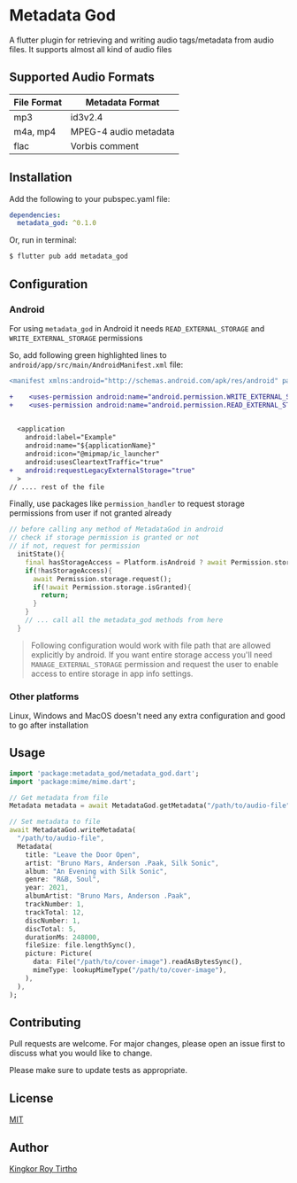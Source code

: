 # Metadata God

A flutter plugin for retrieving and writing audio tags/metadata from audio files. It supports almost all kind of audio files

## Supported Audio Formats

| File Format | Metadata Format       |
| ----------- | --------------------- |
| mp3         | id3v2.4               |
| m4a, mp4    | MPEG-4 audio metadata |
| flac        | Vorbis comment        |

## Installation

Add the following to your pubspec.yaml file:

```yaml
dependencies:
  metadata_god: ^0.1.0
```

Or, run in terminal:

```bash
$ flutter pub add metadata_god
```

## Configuration
### Android 
For using `metadata_god` in Android it needs `READ_EXTERNAL_STORAGE` and `WRITE_EXTERNAL_STORAGE` permissions

So, add following green highlighted lines to `android/app/src/main/AndroidManifest.xml` file:

```diff
<manifest xmlns:android="http://schemas.android.com/apk/res/android" package="com.example.example">

+    <uses-permission android:name="android.permission.WRITE_EXTERNAL_STORAGE" />
+    <uses-permission android:name="android.permission.READ_EXTERNAL_STORAGE" />

  
  <application 
    android:label="Example"
    android:name="${applicationName}"
    android:icon="@mipmap/ic_launcher"
    android:usesCleartextTraffic="true"
+   android:requestLegacyExternalStorage="true"
  >
// .... rest of the file
```

Finally, use packages like `permission_handler` to request storage permissions from user if not granted already
```dart
// before calling any method of MetadataGod in android
// check if storage permission is granted or not
// if not, request for permission
  initState(){
    final hasStorageAccess = Platform.isAndroid ? await Permission.storage.isGranted : true
    if(!hasStorageAccess){
      await Permission.storage.request();
      if(!await Permission.storage.isGranted){
        return;
      }
    }
    // ... call all the metadata_god methods from here
  }
```

> Following configuration would work with file path that are allowed explicitly by android. If you want entire storage access you'll need `MANAGE_EXTERNAL_STORAGE` permission and request the user to enable access to entire storage in app info settings.

### Other platforms

Linux, Windows and MacOS doesn't need any extra configuration and good to go after installation

## Usage


```dart
import 'package:metadata_god/metadata_god.dart';
import 'package:mime/mime.dart';

// Get metadata from file
Metadata metadata = await MetadataGod.getMetadata("/path/to/audio-file");

// Set metadata to file
await MetadataGod.writeMetadata(
  "/path/to/audio-file",
  Metadata(
    title: "Leave the Door Open",
    artist: "Bruno Mars, Anderson .Paak, Silk Sonic",
    album: "An Evening with Silk Sonic",
    genre: "R&B, Soul",
    year: 2021,
    albumArtist: "Bruno Mars, Anderson .Paak",
    trackNumber: 1,
    trackTotal: 12,
    discNumber: 1,
    discTotal: 5,
    durationMs: 248000,
    fileSize: file.lengthSync(),
    picture: Picture(
      data: File("/path/to/cover-image").readAsBytesSync(),
      mimeType: lookupMimeType("/path/to/cover-image"),
    ),
  ),
);
```

## Contributing

Pull requests are welcome. For major changes, please open an issue first to discuss what you would like to change.

Please make sure to update tests as appropriate.

## License

[MIT](https://choosealicense.com/licenses/mit/)

## Author

[Kingkor Roy Tirtho](https://github.com/KRTirtho)